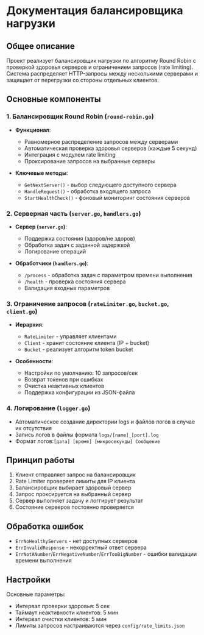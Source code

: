 # Документация балансировщика нагрузки

## Общее описание
Проект реализует балансировщик нагрузки по алгоритму Round Robin с проверкой здоровья серверов и ограничением запросов (rate limiting). Система распределяет HTTP-запросы между несколькими серверами и защищает от перегрузки со стороны отдельных клиентов.

## Основные компоненты

### 1. Балансировщик Round Robin (`round-robin.go`)

- **Функционал**:
  - Равномерное распределение запросов между серверами
  - Автоматическая проверка здоровья серверов (каждые 5 секунд)
  - Интеграция с модулем rate limiting
  - Проксирование запросов на выбранные серверы

- **Ключевые методы**:
  - `GetNextServer()` - выбор следующего доступного сервера
  - `HandleRequest()` - обработка входящего запроса
  - `StartHealthCheck()` - фоновый мониторинг состояния серверов

### 2. Серверная часть (`server.go`, `handlers.go`)

- **Сервер (`server.go`)**:
  - Поддержка состояния (здоров/не здоров)
  - Обработка задач с заданной задержкой
  - Логирование операций

- **Обработчики (`handlers.go`)**:
  - `/process` - обработка задач с параметром времени выполнения
  - `/health` - проверка состояния сервера
  - Валидация входных параметров

### 3. Ограничение запросов (`rateLimiter.go`, `bucket.go`, `client.go`)

- **Иерархия**:
  - `RateLimiter` - управляет клиентами
  - `Client` - хранит состояние клиента (IP + bucket)
  - `Bucket` - реализует алгоритм token bucket

- **Особенности**:
  - Настройки по умолчанию: 10 запросов/сек
  - Возврат токенов при ошибках
  - Очистка неактивных клиентов
  - Поддержка конфигурации из JSON-файла

### 4. Логирование (`logger.go`)

- Автоматическое создание директории logs и файлов логов в случае их отсутствия
- Запись логов в файлы формата `logs/[name]_[port].log`
- Формат логов:`[дата] [время] [микросекунды] Сообщение`

## Принцип работы

1. Клиент отправляет запрос на балансировщик
2. Rate Limiter проверяет лимиты для IP клиента
3. Балансировщик выбирает здоровый сервер
4. Запрос проксируется на выбранный сервер
5. Сервер выполняет задачу и логгирует результат
6. Состояние серверов постоянно проверяется

## Обработка ошибок

- `ErrNoHealthyServers` - нет доступных серверов
- `ErrInvalidResponse` - некорректный ответ сервера
- `ErrNotANumber`/`ErrNegativeNumber`/`ErrTooBigNumber` - ошибки валидации времени выполнения

## Настройки

Основные параметры:
- Интервал проверки здоровья: 5 сек
- Таймаут неактивности клиентов: 5 мин
- Интервал очистки клиентов: 5 мин
- Лимиты запросов настраиваются через `config/rate_limits.json`


